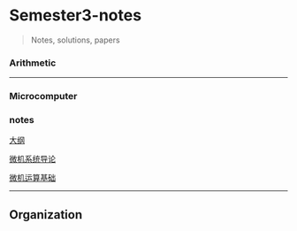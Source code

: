# Semester3-notes

> Notes, solutions, papers

### Arithmetic



------

### Microcomputer

### notes

[大纲](https://bruno686.github.io/semester3-notes/microcomputer/Notes/outline.html)

[微机系统导论](https://bruno686.github.io/semester3-notes/microcomputer/Notes/chapter_one.html)

[微机运算基础](https://bruno686.github.io/semester3-notes/microcomputer/Notes/chapter_two.html)

------

## Organization